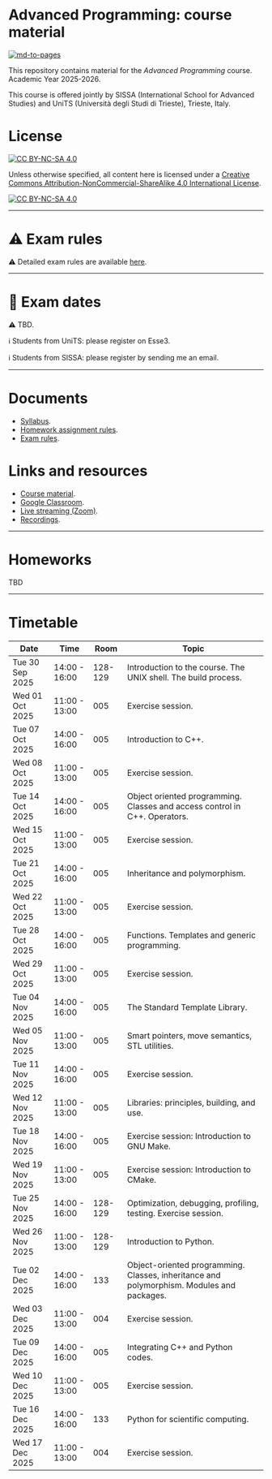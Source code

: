 # Advanced Programming: course material

[![md-to-pages](https://github.com/pcafrica/advanced_programming_2025-2026/actions/workflows/md-to-pages.yml/badge.svg)](https://github.com/pcafrica/advanced_programming_2025-2026/actions/workflows/md-to-pages.yml)

This repository contains material for the *Advanced Programming* course. Academic Year 2025-2026.
<br>

This course is offered jointly by SISSA (International School for Advanced Studies) and UniTS (Università degli Studi di Trieste), Trieste, Italy.

# License

[![CC BY-NC-SA 4.0][cc-by-nc-sa-shield]][cc-by-nc-sa]

Unless otherwise specified, all content here is licensed under a
[Creative Commons Attribution-NonCommercial-ShareAlike 4.0 International License][cc-by-nc-sa].

[![CC BY-NC-SA 4.0][cc-by-nc-sa-image]][cc-by-nc-sa]

[cc-by-nc-sa]: http://creativecommons.org/licenses/by-nc-sa/4.0/
[cc-by-nc-sa-image]: https://licensebuttons.net/l/by-nc-sa/4.0/88x31.png
[cc-by-nc-sa-shield]: https://img.shields.io/badge/License-CC%20BY--NC--SA%204.0-lightgrey.svg

---

# :warning: Exam rules

:warning: Detailed exam rules are available [here](exam_rules.md).

---

# :calendar: Exam dates

:warning: TBD.

:information_source: Students from UniTS: please register on Esse3.<br>

:information_source: Students from SISSA: please register by sending me an email.

---

# Documents
- [Syllabus](syllabus.md).
- [Homework assignment rules](homework_rules.md).
- [Exam rules](exam_rules.md).

# Links and resources
- [Course material](https://pcafrica.github.io/advanced_programming_2025-2026/).
- [Google Classroom](https://classroom.google.com/c/NzExNzIzMTkxMTI5?cjc=n6fosq6).
- [Live streaming (Zoom)](https://sissa-it.zoom.us/j/89255126282?pwd=LyTWBBewq8bhkX2IH2lj1npewyK0S5.1).
- [Recordings](https://moodle2.units.it/course/section.php?id=146753).

---

# Homeworks

TBD

---

# Timetable
| Date            | Time          | Room    | Topic                                                                                     |
|-----------------|---------------|---------|-------------------------------------------------------------------------------------------|
| Tue 30 Sep 2025 | 14:00 - 16:00 | 128-129 | Introduction to the course. The UNIX shell. The build process.                            |
| Wed 01 Oct 2025 | 11:00 - 13:00 | 005     | Exercise session.                                                                         |
| Tue 07 Oct 2025 | 14:00 - 16:00 | 005     | Introduction to C++.                                                                      |
| Wed 08 Oct 2025 | 11:00 - 13:00 | 005     | Exercise session.                                                                         |
| Tue 14 Oct 2025 | 14:00 - 16:00 | 005     | Object oriented programming. Classes and access control in C++. Operators.                |
| Wed 15 Oct 2025 | 11:00 - 13:00 | 005     | Exercise session.                                                                         |
| Tue 21 Oct 2025 | 14:00 - 16:00 | 005     | Inheritance and polymorphism.                                                             |
| Wed 22 Oct 2025 | 11:00 - 13:00 | 005     | Exercise session.                                                                         |
| Tue 28 Oct 2025 | 14:00 - 16:00 | 005     | Functions. Templates and generic programming.                                             |
| Wed 29 Oct 2025 | 11:00 - 13:00 | 005     | Exercise session.                                                                         |
| Tue 04 Nov 2025 | 14:00 - 16:00 | 005     | The Standard Template Library.                                                            |
| Wed 05 Nov 2025 | 11:00 - 13:00 | 005     | Smart pointers, move semantics, STL utilities.                                            |
| Tue 11 Nov 2025 | 14:00 - 16:00 | 005     | Exercise session.                                                                         |
| Wed 12 Nov 2025 | 11:00 - 13:00 | 005     | Libraries: principles, building, and use.                                                 |
| Tue 18 Nov 2025 | 14:00 - 16:00 | 005     | Exercise session: Introduction to GNU Make.                                               |
| Wed 19 Nov 2025 | 11:00 - 13:00 | 005     | Exercise session: Introduction to CMake.                                                  |
| Tue 25 Nov 2025 | 14:00 - 16:00 | 128-129 | Optimization, debugging, profiling, testing. Exercise session.                            |
| Wed 26 Nov 2025 | 11:00 - 13:00 | 128-129 | Introduction to Python.                                                                   |
| Tue 02 Dec 2025 | 14:00 - 16:00 | 133     | Object-oriented programming. Classes, inheritance and polymorphism. Modules and packages. |
| Wed 03 Dec 2025 | 11:00 - 13:00 | 004     | Exercise session.                                                                         |
| Tue 09 Dec 2025 | 14:00 - 16:00 | 005     | Integrating C++ and Python codes.                                                         |
| Wed 10 Dec 2025 | 11:00 - 13:00 | 005     | Exercise session.                                                                         |
| Tue 16 Dec 2025 | 14:00 - 16:00 | 133     | Python for scientific computing.                                                          |
| Wed 17 Dec 2025 | 11:00 - 13:00 | 004     | Exercise session.                                                                         |
